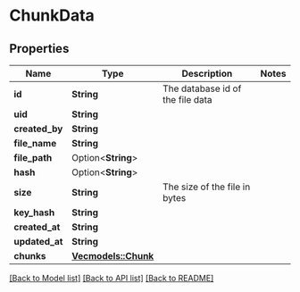 # ChunkData

## Properties

Name | Type | Description | Notes
------------ | ------------- | ------------- | -------------
**id** | **String** | The database id of the file data | 
**uid** | **String** |  | 
**created_by** | **String** |  | 
**file_name** | **String** |  | 
**file_path** | Option<**String**> |  | 
**hash** | Option<**String**> |  | 
**size** | **String** | The size of the file in bytes | 
**key_hash** | **String** |  | 
**created_at** | **String** |  | 
**updated_at** | **String** |  | 
**chunks** | [**Vec<models::Chunk>**](Chunk.md) |  | 

[[Back to Model list]](../README.md#documentation-for-models) [[Back to API list]](../README.md#documentation-for-api-endpoints) [[Back to README]](../README.md)


